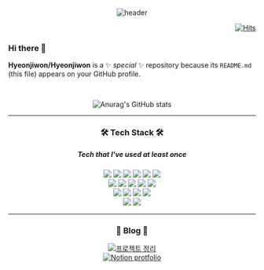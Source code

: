 <br>

<div align = center>
  
![header](https://capsule-render.vercel.app/api?type=soft&color=auto&height=150&section=header&text=Hyeonjiwon&fontSize=70&animation=twinkling)

</div>


<div align=right>
  
[![Hits](https://hits.seeyoufarm.com/api/count/incr/badge.svg?url=https%3A%2F%2Fgithub.com%2FHyeonjiwon&count_bg=%23E7BBFF&title_bg=%23FFD8D8&icon=&icon_color=%23E7E7E7&title=hits&edge_flat=false)](https://hits.seeyoufarm.com)

</div>

### Hi there 👋
**Hyeonjiwon/Hyeonjiwon** is a ✨ _special_ ✨ repository because its `README.md` (this file) appears on your GitHub profile.

<br>

<div align = center>
  
  ![Anurag's GitHub stats](https://github-readme-stats.vercel.app/api?username=Hyeonjiwon&show_icons=true&theme=radical)
  
</div>
 
<hr>

<div align = center>
  <h3> 🛠 Tech Stack 🛠 </h3>

  <h5> Tech that I've used at least once </h5>

  <img src="https://img.shields.io/badge/Python-3776AB?style=flat-square&logo=Python&logoColor=white"/></a>
  <img src="https://img.shields.io/badge/Java-007396?style=flat-square&logo=Java&logoColor=white"/></a>
  <img src="https://img.shields.io/badge/C++-00599C?style=flat-square&logo=C%2B%2B&logoColor=white"/></a>
  <img src="https://img.shields.io/badge/C#-3776AB?style=flat-square&logo=C%#&logoColor=white"/></a>
  <img src="https://img.shields.io/badge/C-A8B9CC?style=flat-square&logo=C&logoColor=white"/></a>
  <img src="https://img.shields.io/badge/R-276DC3?style=flat-square&logo=R&logoColor=white"/></a> 
  <br>
  <img src="https://img.shields.io/badge/HTML-E34F26?style=flat-square&logo=HTML&logoColor=white"/></a>
  <img src="https://img.shields.io/badge/CSS-1572B6?style=flat-square&logo=CSS&logoColor=white"/></a>
  <img src="https://img.shields.io/badge/JavaScript-F7DF1E?style=flat-square&logo=Python&logoColor=white"/></a>
  <img src="https://img.shields.io/badge/Mysql-4479A1?style=flat-square&logo=Mysql&logoColor=white"/></a>
  <img src="https://img.shields.io/badge/Django-092E20?style=flat-square&logo=Django&logoColor=white"/></a>
  <br>
  <img src="https://img.shields.io/badge/Visual Studio Code-007ACC?style=flat-square&logo=Visual Studio Code&logoColor=white"/></a>
  <img src="https://img.shields.io/badge/Visual Studio-5C2D91?style=flat-square&logo=Visual Studio &logoColor=white"/></a>
  <img src="https://img.shields.io/badge/Android Studio-3DDC84?style=flat-square&logo=Android Studio&logoColor=white"/></a>
  <img src="https://img.shields.io/badge/GitHub-181717?style=flat-square&logo=GitHub&logoColor=white"/></a>
  <br>
  <img src="https://img.shields.io/badge/Arduino-00979D?style=flat-square&logo=Arduino&logoColor=white"/></a>
  <img src="https://img.shields.io/badge/Raspberry Pi-A22846?style=flat-square&logo=Raspberry Pi&logoColor=white"/></a>

</div>

<hr>

<h3 align="center"> 🚀 Blog 🚀 </h3>

<div align="center" style="text-align:center">
  
  [![프로젝트 정리](https://hyeonjiwon.github.io/categories/#project/api?name=Hyeonjiwon&tag=프로젝트)](https://hyeonjiwon.github.io/categories/#project)
  <br>
  [![Notion protfolio](https://crimson-zephyr-41c.notion.site/132f7a680e9c4a5cb291e1b7189c3540)](https://crimson-zephyr-41c.notion.site/132f7a680e9c4a5cb291e1b7189c3540)
  
</div>
